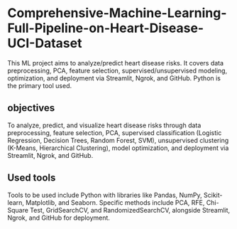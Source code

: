 # Comprehensive-Machine-Learning-Full-Pipeline-on-Heart-Disease-UCI-Dataset
This ML project aims to analyze/predict heart disease risks. It covers data preprocessing, PCA, feature selection, supervised/unsupervised modeling, optimization, and deployment via Streamlit, Ngrok, and GitHub. Python is the primary tool used.
## objectives 
To analyze, predict, and visualize heart disease risks through data preprocessing, feature selection, PCA, supervised classification (Logistic Regression, Decision Trees, Random Forest, SVM), unsupervised clustering (K-Means, Hierarchical Clustering), model optimization, and deployment via Streamlit, Ngrok, and GitHub.
## Used tools 
Tools to be used include Python with libraries like Pandas, NumPy, Scikit-learn, Matplotlib, and Seaborn. Specific methods include PCA, RFE, Chi-Square Test, GridSearchCV, and RandomizedSearchCV, alongside Streamlit, Ngrok, and GitHub for deployment.
